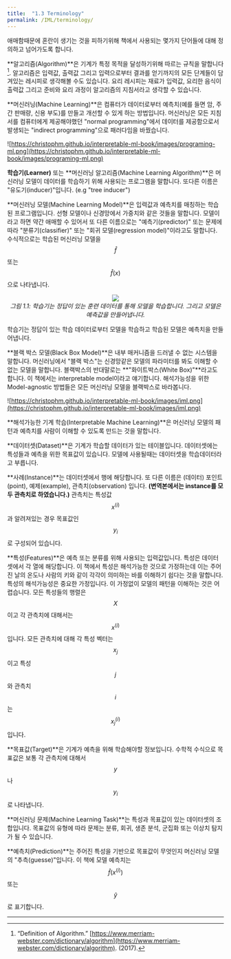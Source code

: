 ```yaml
---
title:  "1.3 Terminology"
permalink: /IML/terminology/
---
```



애매함때문에 혼란이 생기는 것을 피하기위해 책에서 사용되는 몇가지 단어들에 대해 정의하고 넘어가도록 합니다.

**알고리즘(Algorithm)**은 기계가 특정 목적을 달성하기위해 따르는 규칙을 말합니다[^1]. 알고리즘은 입력값, 출력값 그리고 입력으로부터 결과를 얻기까지의 모든 단계들이 담겨있는 레시피로 생각해볼 수도 있습니다. 요리 레시피는 재료가 입력값, 요리한 음식이 출력값 그리고 준비와 요리 과정이 알고리즘의 지침서라고 생각할 수 있습니다. 

**머신러닝(Machine Learning)**은 컴퓨터가 데이터로부터 예측치(예를 들면 암, 주간 판매량, 신용 부도)를 만들고 개선할 수 있게 하는 방법입니다. 머신러닝은 모든 지침서를 컴퓨터에게 제공해야했던 "normal programming"에서 데이터를 제공함으로서 발생되는 "indirect programming"으로 패러다임을 바꿨습니다. 

![https://christophm.github.io/interpretable-ml-book/images/programing-ml.png](https://christophm.github.io/interpretable-ml-book/images/programing-ml.png)

**학습기(Learner)** 또는 **머신러닝 알고리즘(Machine Learning Algorithm)**은 머신러닝 모델이 데이터를 학습하기 위해 사용되는 프로그램을 말합니다. 또다른 이름은 "유도기(inducer)"입니다. (e.g "tree inducer")

**머신러닝 모델(Machine Learning Model)**은 입력값과 예측치를 매칭하는 학습된 프로그램입니다. 선형 모델이나 신경망에서 가중치와 같은 것들을 말합니다. 모델이라고 하면 약간 애매할 수 있어서 또 다른 이름으로는 "예측기(predictor)" 또는 문제에 따라 "분류기(classifier)" 또는 "회귀 모델(regression model)"이라고도 말합니다. 수식적으로는 학습된 머신러닝 모델을 $$\hat{f}$$ 또는 $$\hat{f}(x)$$으로 나타냅니다.

<p align='center'>
    <img src="https://christophm.github.io/interpretable-ml-book/images/learner.png"><br>
    <i>그림 1.1: 학습기는 정답이 있는 훈련 데이터를 통해 모델을 학습합니다. 그리고 모델은 예측값을 만들어냅니다.</i>
</p>

학습기는 정답이 있는 학습 데이터로부터 모델을 학습하고 학습된 모델은 예측치을 만들어냅니다.

**블랙 박스 모델(Black Box Model)**은 내부 매커니즘을 드러낼 수 없는 시스템을 말합니다. 머신러닝에서 "블랙 박스"는 신경망같은 모델의 파라미터를 봐도 이해할 수 없는 모델을 말합니다. 블랙박스의 반대말로는 **"화이트박스(White Box)"**라고도 합니다. 이 책에서는 interpretable model이라고 얘기합니다. 해석가능성을 위한 Model-agnostic 방법들은 모든 머신러닝 모델을 블랙박스로 바라봅니다.

![https://christophm.github.io/interpretable-ml-book/images/iml.png](https://christophm.github.io/interpretable-ml-book/images/iml.png)

**해석가능한 기계 학습(Interpretable Machine Learning)**은 머신러닝 모델의 패턴과 예측치를 사람이 이해할 수 있도록 만드는 것을 말합니다. 

**데이터셋(Dataset)**은 기계가 학습할 데이터가 있는 테이블입니다. 데이터셋에는 특성들과 예측을 위한 목표값이 있습니다. 모델에 사용될때는 데이터셋을 학습데이터라고 부릅니다. 

**사례(Instance)**는 데이터셋에서 행에 해당합니다. 또 다른 이름은 (데이터) 포인트(point), 예제(example), 관측치(observation) 입니다. **(변역본에서는 instance를 모두 관측치로 하였습니다.)** 관측치는 특성값 $$x^(i)$$과 알려져있는 경우 목표값인 $$y_i$$로 구성되어 있습니다. 

**특성(Features)**은 예측 또는 분류를 위해 사용되는 입력값입니다. 특성은 데이터셋에서 각 열에 해당합니다. 이 책에서 특성은 해석가능한 것으로 가정하는데 이는 주어진 날의 온도나 사람의 키와 같이 각각이 의미하는 바를 이해하기 쉽다는 것을 말합니다. 특성의 해석가능성은 중요한 가정입니다. 이 가정없이 모델의 패턴을 이해하는 것은 어렵습니다. 모든 특성들의 행렬은 $$X$$이고 각 관측치에 대해서는 $$x^(i)$$입니다. 모든 관측치에 대해 각 특성 벡터는 $$x_j$$이고 특성 $$j$$와 관측치 $$i$$는 $$x^(i)_j$$입니다. 

**목표값(Target)**은 기계가 예측을 위해 학습해야할 정보입니다. 수학적 수식으로 목표값은 보통 각 관측치에 대해서 $$y$$나 $$y_i$$로 나타냅니다.

**머신러닝 문제(Machine Learning Task)**는 특성과 목표값이 있는 데이터셋의 조합입니다. 목표값의 유형에 따라 문제는 분류, 회귀, 생존 분석, 군집화 또는 이상치 탐지가 될 수 있습니다.

**예측치(Prediction)**는 주어진 특성을 기반으로 목표값이 무엇인지 머신러닝 모델의 "추측(guesse)"입니다. 이 책에 모델 예측치는 $$\hat{f}(x^(i))$$ 또는 $$\hat{y}$$로 표기합니다.

---

[^1]: “Definition of Algorithm.” [https://www.merriam-webster.com/dictionary/algorithm](https://www.merriam-webster.com/dictionary/algorithm). (2017).